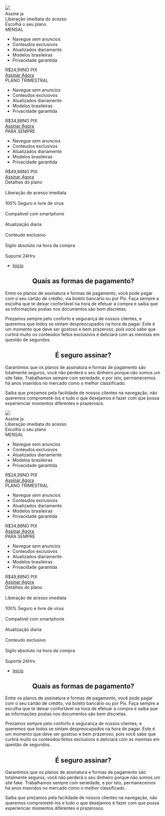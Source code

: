 <!DOCTYPE html><html lang="pt-br"><head>
<meta charset="UTF-8">
<meta name="viewport" content="width=device-width, initial-scale=1">
<meta http-equiv="Content-Type" content="text/html; charset=utf-8">
<title>Assinatura</title>
<link rel="stylesheet" href="style_v1.css">


<script src="../kit.fontawesome.com/c5bf3a6aaa.js" crossorigin="anonymous" defer="defer" type="edca327eaccb21ebfb56a26a-text/javascript"></script>
<style type="text/css">@font-face {font-family:Bebas Neue;font-style:normal;font-weight:400;src:url(cf-fonts/s/bebas-neue/5.0.18/latin-ext/400/normal.woff2);unicode-range:U+0100-02AF,U+0304,U+0308,U+0329,U+1E00-1E9F,U+1EF2-1EFF,U+2020,U+20A0-20AB,U+20AD-20CF,U+2113,U+2C60-2C7F,U+A720-A7FF;font-display:swap;}@font-face {font-family:Bebas Neue;font-style:normal;font-weight:400;src:url(cf-fonts/s/bebas-neue/5.0.18/latin/400/normal.woff2);unicode-range:U+0000-00FF,U+0131,U+0152-0153,U+02BB-02BC,U+02C6,U+02DA,U+02DC,U+0304,U+0308,U+0329,U+2000-206F,U+2074,U+20AC,U+2122,U+2191,U+2193,U+2212,U+2215,U+FEFF,U+FFFD;font-display:swap;}@font-face {font-family:Poppins;font-style:normal;font-weight:200;src:url(cf-fonts/s/poppins/5.0.11/devanagari/200/normal.woff2);unicode-range:U+0900-097F,U+1CD0-1CF9,U+200C-200D,U+20A8,U+20B9,U+25CC,U+A830-A839,U+A8E0-A8FF;font-display:swap;}@font-face {font-family:Poppins;font-style:normal;font-weight:200;src:url(cf-fonts/s/poppins/5.0.11/latin/200/normal.woff2);unicode-range:U+0000-00FF,U+0131,U+0152-0153,U+02BB-02BC,U+02C6,U+02DA,U+02DC,U+0304,U+0308,U+0329,U+2000-206F,U+2074,U+20AC,U+2122,U+2191,U+2193,U+2212,U+2215,U+FEFF,U+FFFD;font-display:swap;}@font-face {font-family:Poppins;font-style:normal;font-weight:200;src:url(cf-fonts/s/poppins/5.0.11/latin-ext/200/normal.woff2);unicode-range:U+0100-02AF,U+0304,U+0308,U+0329,U+1E00-1E9F,U+1EF2-1EFF,U+2020,U+20A0-20AB,U+20AD-20CF,U+2113,U+2C60-2C7F,U+A720-A7FF;font-display:swap;}@font-face {font-family:Poppins;font-style:normal;font-weight:300;src:url(cf-fonts/s/poppins/5.0.11/latin/300/normal.woff2);unicode-range:U+0000-00FF,U+0131,U+0152-0153,U+02BB-02BC,U+02C6,U+02DA,U+02DC,U+0304,U+0308,U+0329,U+2000-206F,U+2074,U+20AC,U+2122,U+2191,U+2193,U+2212,U+2215,U+FEFF,U+FFFD;font-display:swap;}@font-face {font-family:Poppins;font-style:normal;font-weight:300;src:url(cf-fonts/s/poppins/5.0.11/latin-ext/300/normal.woff2);unicode-range:U+0100-02AF,U+0304,U+0308,U+0329,U+1E00-1E9F,U+1EF2-1EFF,U+2020,U+20A0-20AB,U+20AD-20CF,U+2113,U+2C60-2C7F,U+A720-A7FF;font-display:swap;}@font-face {font-family:Poppins;font-style:normal;font-weight:300;src:url(cf-fonts/s/poppins/5.0.11/devanagari/300/normal.woff2);unicode-range:U+0900-097F,U+1CD0-1CF9,U+200C-200D,U+20A8,U+20B9,U+25CC,U+A830-A839,U+A8E0-A8FF;font-display:swap;}@font-face {font-family:Roboto Condensed;font-style:normal;font-weight:300;src:url(cf-fonts/v/roboto-condensed/5.0.14/greek-ext/wght/normal.woff2);unicode-range:U+1F00-1FFF;font-display:swap;}@font-face {font-family:Roboto Condensed;font-style:normal;font-weight:300;src:url(cf-fonts/v/roboto-condensed/5.0.14/vietnamese/wght/normal.woff2);unicode-range:U+0102-0103,U+0110-0111,U+0128-0129,U+0168-0169,U+01A0-01A1,U+01AF-01B0,U+0300-0301,U+0303-0304,U+0308-0309,U+0323,U+0329,U+1EA0-1EF9,U+20AB;font-display:swap;}@font-face {font-family:Roboto Condensed;font-style:normal;font-weight:300;src:url(cf-fonts/v/roboto-condensed/5.0.14/latin/wght/normal.woff2);unicode-range:U+0000-00FF,U+0131,U+0152-0153,U+02BB-02BC,U+02C6,U+02DA,U+02DC,U+0304,U+0308,U+0329,U+2000-206F,U+2074,U+20AC,U+2122,U+2191,U+2193,U+2212,U+2215,U+FEFF,U+FFFD;font-display:swap;}@font-face {font-family:Roboto Condensed;font-style:normal;font-weight:300;src:url(cf-fonts/v/roboto-condensed/5.0.14/cyrillic/wght/normal.woff2);unicode-range:U+0301,U+0400-045F,U+0490-0491,U+04B0-04B1,U+2116;font-display:swap;}@font-face {font-family:Roboto Condensed;font-style:normal;font-weight:300;src:url(cf-fonts/v/roboto-condensed/5.0.14/cyrillic-ext/wght/normal.woff2);unicode-range:U+0460-052F,U+1C80-1C88,U+20B4,U+2DE0-2DFF,U+A640-A69F,U+FE2E-FE2F;font-display:swap;}@font-face {font-family:Roboto Condensed;font-style:normal;font-weight:300;src:url(cf-fonts/v/roboto-condensed/5.0.14/latin-ext/wght/normal.woff2);unicode-range:U+0100-02AF,U+0304,U+0308,U+0329,U+1E00-1E9F,U+1EF2-1EFF,U+2020,U+20A0-20AB,U+20AD-20CF,U+2113,U+2C60-2C7F,U+A720-A7FF;font-display:swap;}@font-face {font-family:Roboto Condensed;font-style:normal;font-weight:300;src:url(cf-fonts/v/roboto-condensed/5.0.14/greek/wght/normal.woff2);unicode-range:U+0370-03FF;font-display:swap;}@font-face {font-family:Roboto Condensed;font-style:normal;font-weight:400;src:url(cf-fonts/v/roboto-condensed/5.0.14/latin/wght/normal.woff2);unicode-range:U+0000-00FF,U+0131,U+0152-0153,U+02BB-02BC,U+02C6,U+02DA,U+02DC,U+0304,U+0308,U+0329,U+2000-206F,U+2074,U+20AC,U+2122,U+2191,U+2193,U+2212,U+2215,U+FEFF,U+FFFD;font-display:swap;}@font-face {font-family:Roboto Condensed;font-style:normal;font-weight:400;src:url(cf-fonts/v/roboto-condensed/5.0.14/cyrillic-ext/wght/normal.woff2);unicode-range:U+0460-052F,U+1C80-1C88,U+20B4,U+2DE0-2DFF,U+A640-A69F,U+FE2E-FE2F;font-display:swap;}@font-face {font-family:Roboto Condensed;font-style:normal;font-weight:400;src:url(cf-fonts/v/roboto-condensed/5.0.14/latin-ext/wght/normal.woff2);unicode-range:U+0100-02AF,U+0304,U+0308,U+0329,U+1E00-1E9F,U+1EF2-1EFF,U+2020,U+20A0-20AB,U+20AD-20CF,U+2113,U+2C60-2C7F,U+A720-A7FF;font-display:swap;}@font-face {font-family:Roboto Condensed;font-style:normal;font-weight:400;src:url(cf-fonts/v/roboto-condensed/5.0.14/vietnamese/wght/normal.woff2);unicode-range:U+0102-0103,U+0110-0111,U+0128-0129,U+0168-0169,U+01A0-01A1,U+01AF-01B0,U+0300-0301,U+0303-0304,U+0308-0309,U+0323,U+0329,U+1EA0-1EF9,U+20AB;font-display:swap;}@font-face {font-family:Roboto Condensed;font-style:normal;font-weight:400;src:url(cf-fonts/v/roboto-condensed/5.0.14/greek/wght/normal.woff2);unicode-range:U+0370-03FF;font-display:swap;}@font-face {font-family:Roboto Condensed;font-style:normal;font-weight:400;src:url(cf-fonts/v/roboto-condensed/5.0.14/greek-ext/wght/normal.woff2);unicode-range:U+1F00-1FFF;font-display:swap;}@font-face {font-family:Roboto Condensed;font-style:normal;font-weight:400;src:url(cf-fonts/v/roboto-condensed/5.0.14/cyrillic/wght/normal.woff2);unicode-range:U+0301,U+0400-045F,U+0490-0491,U+04B0-04B1,U+2116;font-display:swap;}@font-face {font-family:Roboto Condensed;font-style:normal;font-weight:700;src:url(cf-fonts/v/roboto-condensed/5.0.14/vietnamese/wght/normal.woff2);unicode-range:U+0102-0103,U+0110-0111,U+0128-0129,U+0168-0169,U+01A0-01A1,U+01AF-01B0,U+0300-0301,U+0303-0304,U+0308-0309,U+0323,U+0329,U+1EA0-1EF9,U+20AB;font-display:swap;}@font-face {font-family:Roboto Condensed;font-style:normal;font-weight:700;src:url(cf-fonts/v/roboto-condensed/5.0.14/cyrillic/wght/normal.woff2);unicode-range:U+0301,U+0400-045F,U+0490-0491,U+04B0-04B1,U+2116;font-display:swap;}@font-face {font-family:Roboto Condensed;font-style:normal;font-weight:700;src:url(cf-fonts/v/roboto-condensed/5.0.14/cyrillic-ext/wght/normal.woff2);unicode-range:U+0460-052F,U+1C80-1C88,U+20B4,U+2DE0-2DFF,U+A640-A69F,U+FE2E-FE2F;font-display:swap;}@font-face {font-family:Roboto Condensed;font-style:normal;font-weight:700;src:url(cf-fonts/v/roboto-condensed/5.0.14/greek/wght/normal.woff2);unicode-range:U+0370-03FF;font-display:swap;}@font-face {font-family:Roboto Condensed;font-style:normal;font-weight:700;src:url(cf-fonts/v/roboto-condensed/5.0.14/greek-ext/wght/normal.woff2);unicode-range:U+1F00-1FFF;font-display:swap;}@font-face {font-family:Roboto Condensed;font-style:normal;font-weight:700;src:url(cf-fonts/v/roboto-condensed/5.0.14/latin/wght/normal.woff2);unicode-range:U+0000-00FF,U+0131,U+0152-0153,U+02BB-02BC,U+02C6,U+02DA,U+02DC,U+0304,U+0308,U+0329,U+2000-206F,U+2074,U+20AC,U+2122,U+2191,U+2193,U+2212,U+2215,U+FEFF,U+FFFD;font-display:swap;}@font-face {font-family:Roboto Condensed;font-style:normal;font-weight:700;src:url(cf-fonts/v/roboto-condensed/5.0.14/latin-ext/wght/normal.woff2);unicode-range:U+0100-02AF,U+0304,U+0308,U+0329,U+1E00-1E9F,U+1EF2-1EFF,U+2020,U+20A0-20AB,U+20AD-20CF,U+2113,U+2C60-2C7F,U+A720-A7FF;font-display:swap;}</style>
<script type="edca327eaccb21ebfb56a26a-text/javascript">const carouselSlide = document.querySelector('.carousel-slide');
const externalCard = document.querySelector('.carousel-external-card');
const prevButton = document.querySelector('.carousel-prev');
const nextButton = document.querySelector('.carousel-next');

let cardWidth = carouselSlide.offsetWidth;
let currentIndex = 0;

function slideNext() {
  if (currentIndex === 0) {
    currentIndex = 1;
    carouselSlide.style.transform = `translateX(${-currentIndex * cardWidth}px)`;
    externalCard.style.display = 'none';
  }
}

function slidePrev() {
  if (currentIndex === 1) {
    currentIndex = 0;
    carouselSlide.style.transform = `translateX(${-currentIndex * cardWidth}px)`;
    externalCard.style.display = 'block';
  }
}

// Adicionando os eventos aos botÃµes
nextButton.addEventListener('click', slideNext);
prevButton.addEventListener('click', slidePrev);



const names = [
    "JoÃ£o", "Pedro", "Lucas", "Gabriel", "Ricardo", "Gustavo", "Rafael", "Rodrigo", "VinÃ­cius", "FÃ¡bio", 
    "Thiago", "Bruno", "Carlos", "JosÃ©", "Anderson", "Leonardo", "Matheus", "Caio", "Victor", "Felipe",
    "MÃ¡rcio", "Cleiton", "Roberval", "RaimundÃ£o", "EustÃ¡quio", "Adalberto", "Waldenor", "AtanÃ¡sio", "CeledÃ´nio", "HerÃ¡clito"
];

    function showPopup() {
        const popup = document.getElementById('popup');
        const randomName = names[Math.floor(Math.random() * names.length)];
        const action = Math.random() < 0.5 ? "acabou de comprar" : "renovou assinatura";

        popup.textContent = `${randomName} ${action}`;
        popup.style.display = 'block';
        popup.style.transform = 'translateY(0)';

        setTimeout(() => {
            popup.style.transform = 'translateY(100px)';
            setTimeout(() => {
                popup.style.display = 'none';
            }, 500);
        }, 3000);
    }

    setInterval(showPopup, 8000); // Mostra o popup a cada 5 segundos
</script>
</head>
<body>
<div id="popup"></div>
<picture class="logo">
<img src="logo.png">
<span class="top-descri"><br><span class="orange">Assine ja</span><br>Liberação imediata do acesso</span>
</picture>
<section class="email checkout">
<span>Escolha o seu plano</span>
</section>
<section class="alinhamento">
<article class="corpo-completo">
<div class="tag"></div>
<div class="topo">MENSAL</div>
<div class="descri-cards">
<ul>
<li><i class="fa-solid fa-star"></i>Navegue sem anuncios</li>
<li><i class="fa-solid fa-star"></i>Conteudos exclusivos</li>
<li><i class="fa-solid fa-star"></i>Atualizados diariamente</li>
<li><i class="fa-solid fa-star"></i>Modelos brasileiras</li>
<li><i class="fa-solid fa-star"></i>Privacidade garantida</li>
</ul>
</div>
<div class="corpo">
<span class="valor">R$24,99</span><span class="mes-lado">NO PIX</span><br>
<a href="><div class="assine">Assinar Agora</div></a>
</div>

</article>
<article class="corpo-completo">
<div class="tag"></div>
<div class="topo">PLANO TRIMESTRAL</div>
<div class="descri-cards">
<ul>
<li><i class="fa-solid fa-star"></i>Navegue sem anuncios</li>
<li><i class="fa-solid fa-star"></i>Conteudos exclusivos</li>
<li><i class="fa-solid fa-star"></i>Atualizados diariamente</li>
<li><i class="fa-solid fa-star"></i>Modelos brasileiras</li>
<li><i class="fa-solid fa-star"></i>Privacidade garantida</li>
</ul>
</div>
<div class="corpo">
<span class="valor">R$34,88</span><span class="mes-lado">NO PIX</span><br>
<a href="https://pay.kiwify.com.br/2eBYeD4"><div class="assine">Assinar Agora</div></a>
</div>

</article>
<article class="corpo-completo">
<div class="tag"></div>
<div class="topo">PARA SEMPRE</div>
<div class="descri-cards">
<ul>
<li><i class="fa-solid fa-star"></i>Navegue sem anuncios</li>
<li><i class="fa-solid fa-star"></i>Conteudos exclusivos</li>
<li><i class="fa-solid fa-star"></i>Atualizados diariamente</li>
<li><i class="fa-solid fa-star"></i>Modelos brasileiras</li>
<li><i class="fa-solid fa-star"></i>Privacidade garantida</li>
</ul>
</div>
<div class="corpo">
<span class="valor">R$49,88</span><span class="mes-lado">NO PIX</span><br>
<a class="update-link" href="https://pay.kiwify.com.br/2eBYeD4"><div class="assine">Assinar Agora</div></a>
</div>

</article>
</section>
<section class="alinhamentos margin-top-bar">
Detalhes do plano
</section>
<section id="detalhe" class="prosseguir ">
<article class="detalhes-user">
<i class="fa-solid fa-unlock"></i><br>
Liberação de acesso imediata
</article>
<article class="detalhes-user">
<i class="fa-sharp fa-solid fa-shield-halved"></i><br>
100% Seguro e livre de virus
</article>
<article class="detalhes-user">
<i class="fa-sharp fa-solid fa-mobile-screen-button"></i><br>
Compativel com smartphone
</article>
<article class="detalhes-user">
<i class="fa-sharp fa-solid fa-calendar-days"></i><br>
Atualização diaria
</article>
<article class="detalhes-user">
<i class="fa-solid fa-fire"></i><br>
Conteudo exclusivo
</article>
<article class="detalhes-user">
<i class="fa-solid fa-circle-user"></i><br>
Sigilo absoluto na hora da compra
</article>
<article class="detalhes-user">
<i class="fa-solid fa-headset"></i><br>
Suporte 24Hrs
</article>
</section>
<section class="alinhamentos">
<nav class="">
<ul>
<li><a href="https://famosas.vip/">Inicio</a></li>
</ul>
</nav>
<center><h2>Quais as formas de pagamento?</h2></center>
<p>Entre os planos de assinatura e formas de pagamento, você pode pagar com o seu cartão de crédito, via boleto bancário ou por Pix. Faça sempre a escolha que te deixar confortável na hora de efetuar a compra e saiba que as informações postas nos documentos são bem discretas.</p>
<p>Prezamos sempre pelo conforto e segurança de nossos clientes, e queremos que todos se sintam despreocupados na hora de pagar. Este é um momento que deve ser gostoso e bem prazeroso, pois você sabe que curtirá muito os conteúdos feitos exclusivos e deliciará com as meninas em questão de segundos.</p>
<center><h2>É seguro assinar?</h2></center>
<p>Garantimos que os planos de assinatura e formas de pagamento são totalmente seguros, você não perderá o seu dinheiro porque não somos um site fake. Trabalhamos sempre com seriedade, e por isto, permanecemos há anos inseridos no mercado como o melhor classificado.</p>
<p>Saiba que prezamos pela facilidade de nossos clientes na navegação, não queremos comprometê-los e tudo o que desejamos é fazer com que possa experienciar momentos diferentes e prazerosos.</p>
</section>
<a href="#top">
<span class="btn"><i class="fa-sharp fa-solid fa-caret-up"></i></span>
</a>
<script defer="" type="edca327eaccb21ebfb56a26a-text/javascript">
const names = [
    "João", "Pedro", "Lucas", "Gabriel", "Ricardo", "Gustavo", "Rafael", "Rodrigo", "Vinícius", "Fábio", 
    "Thiago", "Bruno", "Carlos", "José", "Anderson", "Leonardo", "Matheus", "Caio", "Victor", "Felipe",
    "Márcio", "Cleiton", "Roberval", "Raimundão", "Eustáquio", "Adalberto", "Waldenor", "Atanásio", "Celedônio", "Heráclito"
];

    function showPopup() {
        const popup = document.getElementById('popup');
        const randomName = names[Math.floor(Math.random() * names.length)];
        const action = Math.random() < 0.5 ? "acabou de comprar" : "renovou assinatura";

        popup.textContent = `${randomName} ${action}`;
        popup.style.display = 'block';
        popup.style.transform = 'translateY(0)';

        setTimeout(() => {
            popup.style.transform = 'translateY(100px)';
            setTimeout(() => {
                popup.style.display = 'none';
            }, 500);
        }, 3000);
    }

    setInterval(showPopup, 8000); // Mostra o popup a cada 5 segundos
</script>
<script defer="" type="edca327eaccb21ebfb56a26a-text/javascript">
document.addEventListener("DOMContentLoaded", function() {
    Scrollbar.init(document.querySelector('#scroll-container'));
});

</script>
<script src="cdn-cgi/scripts/7d0fa10a/cloudflare-static/rocket-loader.min.js" data-cf-settings="edca327eaccb21ebfb56a26a-|49" defer=""></script>
</body></html><!DOCTYPE html><html lang="pt-br"><head>
<meta charset="UTF-8">
<meta name="viewport" content="width=device-width, initial-scale=1">
<meta http-equiv="Content-Type" content="text/html; charset=utf-8">
<title>Assinatura</title>
<link rel="stylesheet" href="style_v1.css">


<script src="../kit.fontawesome.com/c5bf3a6aaa.js" crossorigin="anonymous" defer="defer" type="edca327eaccb21ebfb56a26a-text/javascript"></script>
<style type="text/css">@font-face {font-family:Bebas Neue;font-style:normal;font-weight:400;src:url(cf-fonts/s/bebas-neue/5.0.18/latin-ext/400/normal.woff2);unicode-range:U+0100-02AF,U+0304,U+0308,U+0329,U+1E00-1E9F,U+1EF2-1EFF,U+2020,U+20A0-20AB,U+20AD-20CF,U+2113,U+2C60-2C7F,U+A720-A7FF;font-display:swap;}@font-face {font-family:Bebas Neue;font-style:normal;font-weight:400;src:url(cf-fonts/s/bebas-neue/5.0.18/latin/400/normal.woff2);unicode-range:U+0000-00FF,U+0131,U+0152-0153,U+02BB-02BC,U+02C6,U+02DA,U+02DC,U+0304,U+0308,U+0329,U+2000-206F,U+2074,U+20AC,U+2122,U+2191,U+2193,U+2212,U+2215,U+FEFF,U+FFFD;font-display:swap;}@font-face {font-family:Poppins;font-style:normal;font-weight:200;src:url(cf-fonts/s/poppins/5.0.11/devanagari/200/normal.woff2);unicode-range:U+0900-097F,U+1CD0-1CF9,U+200C-200D,U+20A8,U+20B9,U+25CC,U+A830-A839,U+A8E0-A8FF;font-display:swap;}@font-face {font-family:Poppins;font-style:normal;font-weight:200;src:url(cf-fonts/s/poppins/5.0.11/latin/200/normal.woff2);unicode-range:U+0000-00FF,U+0131,U+0152-0153,U+02BB-02BC,U+02C6,U+02DA,U+02DC,U+0304,U+0308,U+0329,U+2000-206F,U+2074,U+20AC,U+2122,U+2191,U+2193,U+2212,U+2215,U+FEFF,U+FFFD;font-display:swap;}@font-face {font-family:Poppins;font-style:normal;font-weight:200;src:url(cf-fonts/s/poppins/5.0.11/latin-ext/200/normal.woff2);unicode-range:U+0100-02AF,U+0304,U+0308,U+0329,U+1E00-1E9F,U+1EF2-1EFF,U+2020,U+20A0-20AB,U+20AD-20CF,U+2113,U+2C60-2C7F,U+A720-A7FF;font-display:swap;}@font-face {font-family:Poppins;font-style:normal;font-weight:300;src:url(cf-fonts/s/poppins/5.0.11/latin/300/normal.woff2);unicode-range:U+0000-00FF,U+0131,U+0152-0153,U+02BB-02BC,U+02C6,U+02DA,U+02DC,U+0304,U+0308,U+0329,U+2000-206F,U+2074,U+20AC,U+2122,U+2191,U+2193,U+2212,U+2215,U+FEFF,U+FFFD;font-display:swap;}@font-face {font-family:Poppins;font-style:normal;font-weight:300;src:url(cf-fonts/s/poppins/5.0.11/latin-ext/300/normal.woff2);unicode-range:U+0100-02AF,U+0304,U+0308,U+0329,U+1E00-1E9F,U+1EF2-1EFF,U+2020,U+20A0-20AB,U+20AD-20CF,U+2113,U+2C60-2C7F,U+A720-A7FF;font-display:swap;}@font-face {font-family:Poppins;font-style:normal;font-weight:300;src:url(cf-fonts/s/poppins/5.0.11/devanagari/300/normal.woff2);unicode-range:U+0900-097F,U+1CD0-1CF9,U+200C-200D,U+20A8,U+20B9,U+25CC,U+A830-A839,U+A8E0-A8FF;font-display:swap;}@font-face {font-family:Roboto Condensed;font-style:normal;font-weight:300;src:url(cf-fonts/v/roboto-condensed/5.0.14/greek-ext/wght/normal.woff2);unicode-range:U+1F00-1FFF;font-display:swap;}@font-face {font-family:Roboto Condensed;font-style:normal;font-weight:300;src:url(cf-fonts/v/roboto-condensed/5.0.14/vietnamese/wght/normal.woff2);unicode-range:U+0102-0103,U+0110-0111,U+0128-0129,U+0168-0169,U+01A0-01A1,U+01AF-01B0,U+0300-0301,U+0303-0304,U+0308-0309,U+0323,U+0329,U+1EA0-1EF9,U+20AB;font-display:swap;}@font-face {font-family:Roboto Condensed;font-style:normal;font-weight:300;src:url(cf-fonts/v/roboto-condensed/5.0.14/latin/wght/normal.woff2);unicode-range:U+0000-00FF,U+0131,U+0152-0153,U+02BB-02BC,U+02C6,U+02DA,U+02DC,U+0304,U+0308,U+0329,U+2000-206F,U+2074,U+20AC,U+2122,U+2191,U+2193,U+2212,U+2215,U+FEFF,U+FFFD;font-display:swap;}@font-face {font-family:Roboto Condensed;font-style:normal;font-weight:300;src:url(cf-fonts/v/roboto-condensed/5.0.14/cyrillic/wght/normal.woff2);unicode-range:U+0301,U+0400-045F,U+0490-0491,U+04B0-04B1,U+2116;font-display:swap;}@font-face {font-family:Roboto Condensed;font-style:normal;font-weight:300;src:url(cf-fonts/v/roboto-condensed/5.0.14/cyrillic-ext/wght/normal.woff2);unicode-range:U+0460-052F,U+1C80-1C88,U+20B4,U+2DE0-2DFF,U+A640-A69F,U+FE2E-FE2F;font-display:swap;}@font-face {font-family:Roboto Condensed;font-style:normal;font-weight:300;src:url(cf-fonts/v/roboto-condensed/5.0.14/latin-ext/wght/normal.woff2);unicode-range:U+0100-02AF,U+0304,U+0308,U+0329,U+1E00-1E9F,U+1EF2-1EFF,U+2020,U+20A0-20AB,U+20AD-20CF,U+2113,U+2C60-2C7F,U+A720-A7FF;font-display:swap;}@font-face {font-family:Roboto Condensed;font-style:normal;font-weight:300;src:url(cf-fonts/v/roboto-condensed/5.0.14/greek/wght/normal.woff2);unicode-range:U+0370-03FF;font-display:swap;}@font-face {font-family:Roboto Condensed;font-style:normal;font-weight:400;src:url(cf-fonts/v/roboto-condensed/5.0.14/latin/wght/normal.woff2);unicode-range:U+0000-00FF,U+0131,U+0152-0153,U+02BB-02BC,U+02C6,U+02DA,U+02DC,U+0304,U+0308,U+0329,U+2000-206F,U+2074,U+20AC,U+2122,U+2191,U+2193,U+2212,U+2215,U+FEFF,U+FFFD;font-display:swap;}@font-face {font-family:Roboto Condensed;font-style:normal;font-weight:400;src:url(cf-fonts/v/roboto-condensed/5.0.14/cyrillic-ext/wght/normal.woff2);unicode-range:U+0460-052F,U+1C80-1C88,U+20B4,U+2DE0-2DFF,U+A640-A69F,U+FE2E-FE2F;font-display:swap;}@font-face {font-family:Roboto Condensed;font-style:normal;font-weight:400;src:url(cf-fonts/v/roboto-condensed/5.0.14/latin-ext/wght/normal.woff2);unicode-range:U+0100-02AF,U+0304,U+0308,U+0329,U+1E00-1E9F,U+1EF2-1EFF,U+2020,U+20A0-20AB,U+20AD-20CF,U+2113,U+2C60-2C7F,U+A720-A7FF;font-display:swap;}@font-face {font-family:Roboto Condensed;font-style:normal;font-weight:400;src:url(cf-fonts/v/roboto-condensed/5.0.14/vietnamese/wght/normal.woff2);unicode-range:U+0102-0103,U+0110-0111,U+0128-0129,U+0168-0169,U+01A0-01A1,U+01AF-01B0,U+0300-0301,U+0303-0304,U+0308-0309,U+0323,U+0329,U+1EA0-1EF9,U+20AB;font-display:swap;}@font-face {font-family:Roboto Condensed;font-style:normal;font-weight:400;src:url(cf-fonts/v/roboto-condensed/5.0.14/greek/wght/normal.woff2);unicode-range:U+0370-03FF;font-display:swap;}@font-face {font-family:Roboto Condensed;font-style:normal;font-weight:400;src:url(cf-fonts/v/roboto-condensed/5.0.14/greek-ext/wght/normal.woff2);unicode-range:U+1F00-1FFF;font-display:swap;}@font-face {font-family:Roboto Condensed;font-style:normal;font-weight:400;src:url(cf-fonts/v/roboto-condensed/5.0.14/cyrillic/wght/normal.woff2);unicode-range:U+0301,U+0400-045F,U+0490-0491,U+04B0-04B1,U+2116;font-display:swap;}@font-face {font-family:Roboto Condensed;font-style:normal;font-weight:700;src:url(cf-fonts/v/roboto-condensed/5.0.14/vietnamese/wght/normal.woff2);unicode-range:U+0102-0103,U+0110-0111,U+0128-0129,U+0168-0169,U+01A0-01A1,U+01AF-01B0,U+0300-0301,U+0303-0304,U+0308-0309,U+0323,U+0329,U+1EA0-1EF9,U+20AB;font-display:swap;}@font-face {font-family:Roboto Condensed;font-style:normal;font-weight:700;src:url(cf-fonts/v/roboto-condensed/5.0.14/cyrillic/wght/normal.woff2);unicode-range:U+0301,U+0400-045F,U+0490-0491,U+04B0-04B1,U+2116;font-display:swap;}@font-face {font-family:Roboto Condensed;font-style:normal;font-weight:700;src:url(cf-fonts/v/roboto-condensed/5.0.14/cyrillic-ext/wght/normal.woff2);unicode-range:U+0460-052F,U+1C80-1C88,U+20B4,U+2DE0-2DFF,U+A640-A69F,U+FE2E-FE2F;font-display:swap;}@font-face {font-family:Roboto Condensed;font-style:normal;font-weight:700;src:url(cf-fonts/v/roboto-condensed/5.0.14/greek/wght/normal.woff2);unicode-range:U+0370-03FF;font-display:swap;}@font-face {font-family:Roboto Condensed;font-style:normal;font-weight:700;src:url(cf-fonts/v/roboto-condensed/5.0.14/greek-ext/wght/normal.woff2);unicode-range:U+1F00-1FFF;font-display:swap;}@font-face {font-family:Roboto Condensed;font-style:normal;font-weight:700;src:url(cf-fonts/v/roboto-condensed/5.0.14/latin/wght/normal.woff2);unicode-range:U+0000-00FF,U+0131,U+0152-0153,U+02BB-02BC,U+02C6,U+02DA,U+02DC,U+0304,U+0308,U+0329,U+2000-206F,U+2074,U+20AC,U+2122,U+2191,U+2193,U+2212,U+2215,U+FEFF,U+FFFD;font-display:swap;}@font-face {font-family:Roboto Condensed;font-style:normal;font-weight:700;src:url(cf-fonts/v/roboto-condensed/5.0.14/latin-ext/wght/normal.woff2);unicode-range:U+0100-02AF,U+0304,U+0308,U+0329,U+1E00-1E9F,U+1EF2-1EFF,U+2020,U+20A0-20AB,U+20AD-20CF,U+2113,U+2C60-2C7F,U+A720-A7FF;font-display:swap;}</style>
<script type="edca327eaccb21ebfb56a26a-text/javascript">const carouselSlide = document.querySelector('.carousel-slide');
const externalCard = document.querySelector('.carousel-external-card');
const prevButton = document.querySelector('.carousel-prev');
const nextButton = document.querySelector('.carousel-next');

let cardWidth = carouselSlide.offsetWidth;
let currentIndex = 0;

function slideNext() {
  if (currentIndex === 0) {
    currentIndex = 1;
    carouselSlide.style.transform = `translateX(${-currentIndex * cardWidth}px)`;
    externalCard.style.display = 'none';
  }
}

function slidePrev() {
  if (currentIndex === 1) {
    currentIndex = 0;
    carouselSlide.style.transform = `translateX(${-currentIndex * cardWidth}px)`;
    externalCard.style.display = 'block';
  }
}

// Adicionando os eventos aos botÃµes
nextButton.addEventListener('click', slideNext);
prevButton.addEventListener('click', slidePrev);



const names = [
    "JoÃ£o", "Pedro", "Lucas", "Gabriel", "Ricardo", "Gustavo", "Rafael", "Rodrigo", "VinÃ­cius", "FÃ¡bio", 
    "Thiago", "Bruno", "Carlos", "JosÃ©", "Anderson", "Leonardo", "Matheus", "Caio", "Victor", "Felipe",
    "MÃ¡rcio", "Cleiton", "Roberval", "RaimundÃ£o", "EustÃ¡quio", "Adalberto", "Waldenor", "AtanÃ¡sio", "CeledÃ´nio", "HerÃ¡clito"
];

    function showPopup() {
        const popup = document.getElementById('popup');
        const randomName = names[Math.floor(Math.random() * names.length)];
        const action = Math.random() < 0.5 ? "acabou de comprar" : "renovou assinatura";

        popup.textContent = `${randomName} ${action}`;
        popup.style.display = 'block';
        popup.style.transform = 'translateY(0)';

        setTimeout(() => {
            popup.style.transform = 'translateY(100px)';
            setTimeout(() => {
                popup.style.display = 'none';
            }, 500);
        }, 3000);
    }

    setInterval(showPopup, 8000); // Mostra o popup a cada 5 segundos
</script>
</head>
<body>
<div id="popup"></div>
<picture class="logo">
<img src="logo.png">
<span class="top-descri"><br><span class="orange">Assine ja</span><br>Liberação imediata do acesso</span>
</picture>
<section class="email checkout">
<span>Escolha o seu plano</span>
</section>
<section class="alinhamento">
<article class="corpo-completo">
<div class="tag"></div>
<div class="topo">MENSAL</div>
<div class="descri-cards">
<ul>
<li><i class="fa-solid fa-star"></i>Navegue sem anuncios</li>
<li><i class="fa-solid fa-star"></i>Conteudos exclusivos</li>
<li><i class="fa-solid fa-star"></i>Atualizados diariamente</li>
<li><i class="fa-solid fa-star"></i>Modelos brasileiras</li>
<li><i class="fa-solid fa-star"></i>Privacidade garantida</li>
</ul>
</div>
<div class="corpo">
<span class="valor">R$24,99</span><span class="mes-lado">NO PIX</span><br>
<a href="><div class="assine">Assinar Agora</div></a>
</div>

</article>
<article class="corpo-completo">
<div class="tag"></div>
<div class="topo">PLANO TRIMESTRAL</div>
<div class="descri-cards">
<ul>
<li><i class="fa-solid fa-star"></i>Navegue sem anuncios</li>
<li><i class="fa-solid fa-star"></i>Conteudos exclusivos</li>
<li><i class="fa-solid fa-star"></i>Atualizados diariamente</li>
<li><i class="fa-solid fa-star"></i>Modelos brasileiras</li>
<li><i class="fa-solid fa-star"></i>Privacidade garantida</li>
</ul>
</div>
<div class="corpo">
<span class="valor">R$34,88</span><span class="mes-lado">NO PIX</span><br>
<a href="https://pay.kiwify.com.br/2eBYeD4"><div class="assine">Assinar Agora</div></a>
</div>

</article>
<article class="corpo-completo">
<div class="tag"></div>
<div class="topo">PARA SEMPRE</div>
<div class="descri-cards">
<ul>
<li><i class="fa-solid fa-star"></i>Navegue sem anuncios</li>
<li><i class="fa-solid fa-star"></i>Conteudos exclusivos</li>
<li><i class="fa-solid fa-star"></i>Atualizados diariamente</li>
<li><i class="fa-solid fa-star"></i>Modelos brasileiras</li>
<li><i class="fa-solid fa-star"></i>Privacidade garantida</li>
</ul>
</div>
<div class="corpo">
<span class="valor">R$49,88</span><span class="mes-lado">NO PIX</span><br>
<a class="update-link" href="https://pay.kiwify.com.br/2eBYeD4"><div class="assine">Assinar Agora</div></a>
</div>

</article>
</section>
<section class="alinhamentos margin-top-bar">
Detalhes do plano
</section>
<section id="detalhe" class="prosseguir ">
<article class="detalhes-user">
<i class="fa-solid fa-unlock"></i><br>
Liberação de acesso imediata
</article>
<article class="detalhes-user">
<i class="fa-sharp fa-solid fa-shield-halved"></i><br>
100% Seguro e livre de virus
</article>
<article class="detalhes-user">
<i class="fa-sharp fa-solid fa-mobile-screen-button"></i><br>
Compativel com smartphone
</article>
<article class="detalhes-user">
<i class="fa-sharp fa-solid fa-calendar-days"></i><br>
Atualização diaria
</article>
<article class="detalhes-user">
<i class="fa-solid fa-fire"></i><br>
Conteudo exclusivo
</article>
<article class="detalhes-user">
<i class="fa-solid fa-circle-user"></i><br>
Sigilo absoluto na hora da compra
</article>
<article class="detalhes-user">
<i class="fa-solid fa-headset"></i><br>
Suporte 24Hrs
</article>
</section>
<section class="alinhamentos">
<nav class="">
<ul>
<li><a href="https://famosas.vip/">Inicio</a></li>
</ul>
</nav>
<center><h2>Quais as formas de pagamento?</h2></center>
<p>Entre os planos de assinatura e formas de pagamento, você pode pagar com o seu cartão de crédito, via boleto bancário ou por Pix. Faça sempre a escolha que te deixar confortável na hora de efetuar a compra e saiba que as informações postas nos documentos são bem discretas.</p>
<p>Prezamos sempre pelo conforto e segurança de nossos clientes, e queremos que todos se sintam despreocupados na hora de pagar. Este é um momento que deve ser gostoso e bem prazeroso, pois você sabe que curtirá muito os conteúdos feitos exclusivos e deliciará com as meninas em questão de segundos.</p>
<center><h2>É seguro assinar?</h2></center>
<p>Garantimos que os planos de assinatura e formas de pagamento são totalmente seguros, você não perderá o seu dinheiro porque não somos um site fake. Trabalhamos sempre com seriedade, e por isto, permanecemos há anos inseridos no mercado como o melhor classificado.</p>
<p>Saiba que prezamos pela facilidade de nossos clientes na navegação, não queremos comprometê-los e tudo o que desejamos é fazer com que possa experienciar momentos diferentes e prazerosos.</p>
</section>
<a href="#top">
<span class="btn"><i class="fa-sharp fa-solid fa-caret-up"></i></span>
</a>
<script defer="" type="edca327eaccb21ebfb56a26a-text/javascript">
const names = [
    "João", "Pedro", "Lucas", "Gabriel", "Ricardo", "Gustavo", "Rafael", "Rodrigo", "Vinícius", "Fábio", 
    "Thiago", "Bruno", "Carlos", "José", "Anderson", "Leonardo", "Matheus", "Caio", "Victor", "Felipe",
    "Márcio", "Cleiton", "Roberval", "Raimundão", "Eustáquio", "Adalberto", "Waldenor", "Atanásio", "Celedônio", "Heráclito"
];

    function showPopup() {
        const popup = document.getElementById('popup');
        const randomName = names[Math.floor(Math.random() * names.length)];
        const action = Math.random() < 0.5 ? "acabou de comprar" : "renovou assinatura";

        popup.textContent = `${randomName} ${action}`;
        popup.style.display = 'block';
        popup.style.transform = 'translateY(0)';

        setTimeout(() => {
            popup.style.transform = 'translateY(100px)';
            setTimeout(() => {
                popup.style.display = 'none';
            }, 500);
        }, 3000);
    }

    setInterval(showPopup, 8000); // Mostra o popup a cada 5 segundos
</script>
<script defer="" type="edca327eaccb21ebfb56a26a-text/javascript">
document.addEventListener("DOMContentLoaded", function() {
    Scrollbar.init(document.querySelector('#scroll-container'));
});

</script>
<script src="cdn-cgi/scripts/7d0fa10a/cloudflare-static/rocket-loader.min.js" data-cf-settings="edca327eaccb21ebfb56a26a-|49" defer=""></script>
</body></html>
